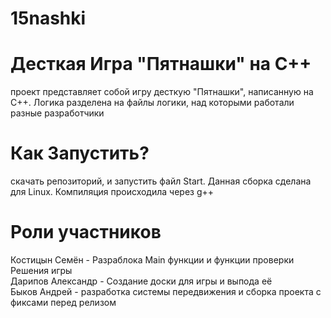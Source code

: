 # 15nashki
# Десткая Игра "Пятнашки" на C++
проект представляет собой игру десткую "Пятнашки", написанную на C++. Логика разделена на файлы логики, над которыми работали разные разработчики
# Как Запустить?
скачать репозиторий, и запустить файл Start. Данная сборка сделана для Linux. Компиляция происходила через g++
# Роли участников
Костицын Семён - Разраблока Main функции и функции проверки Решения игры<br>
Дарипов Александр - Создание доски для игры и выпода её<br>
Быков Андрей - разработка системы передвижения и сборка проекта с фиксами перед релизом
